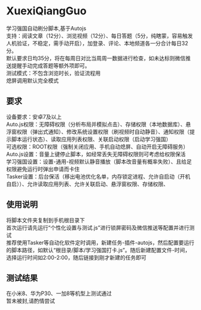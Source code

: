 # XuexiQiangGuo

学习强国自动刷分脚本,基于Autojs<br>
支持：阅读文章（12分）、浏览视频（12分）、每日答题（5分，纯瞎蒙，容易触发人机验证，不稳定，需手动开启），加登录、评论、本地频道各一分合计每日32分。<br>
默认要求日均35分，将在每周日对比当周周一数据进行检查，如未达标则微信推送提醒手动完成答题等额外项即可。<br>
测试模式：不包含浏览时长，验证流程用<br>
熄屏调用默认完全模式<br>

## 要求

设备要求：安卓7及以上<br>
Auto.js权限：无障碍权限（分析布局并模拟点击）、存储权限（本地数据库）、悬浮窗权限（弹出式通知）、修改系统设置权限（刷视频时自动静音）、通知权限（提示脚本运行状态）、读取应用列表权限、关联启动权限（启动学习强国）<br>
可选权限：ROOT权限（强制关闭应用、手机自动熄屏、自动开启无障碍服务）<br>
Auto.js设置：音量上键停止脚本，如经常丢失无障碍权限则可考虑给权限保活<br>
学习强国设置：设置-通用-视频默认静音播放（脚本改音量有概率失败）、且给足权限避免运行时弹出申请而卡住<br>
Tasker设置：后台保活（移出电池优化名单，内存锁定进程、允许自启动（开机自启））、允许读取应用列表、允许关联启动、悬浮窗权限、存储权限、<br>

## 使用说明

将脚本文件夹复制到手机根目录下<br>
首次运行请先运行“个性化设置与测试.js”进行锁屏密码及微信推送等配置并进行测试<br>
推荐使用Tasker等自动化软件定时调用，新建任务-插件-autojs，然后配置要运行的脚本路径，如默认“根目录/脚本/学习强国打卡.js”。随后新建配置文件-时间，选择运行时间如2:00-2:00，随后链接到刚才新建的任务即可<br>

## 测试结果

在小米8、华为P30、一加8等机型上测试通过<br>
暂未被封,请酌情尝试<br>
